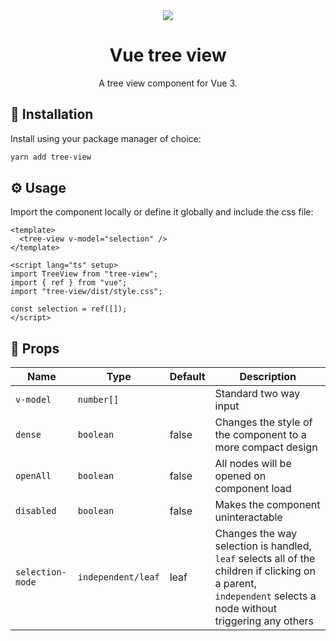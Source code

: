 <div align="center">
  <img src="https://user-images.githubusercontent.com/36193643/235635449-37f4efc3-74c4-4750-a39c-e4f2339d5087.png" />
</div>

<h1 align=center>Vue tree view</h1>
<p align=center>A tree view component for Vue 3.</p>

## 🚀 Installation

Install using your package manager of choice:

```bash
yarn add tree-view
```

## ⚙️ Usage

Import the component locally or define it globally and include the css file:

```vue
<template>
  <tree-view v-model="selection" />
</template>

<script lang="ts" setup>
import TreeView from "tree-view";
import { ref } from "vue";
import "tree-view/dist/style.css";

const selection = ref([]);
</script>
```

## 📃 Props

| Name             | Type               | Default | Description                                                                                                                                                   |
| ---------------- | ------------------ | ------- | ------------------------------------------------------------------------------------------------------------------------------------------------------------- |
| `v-model`        | `number[]`         |         | Standard two way input                                                                                                                                        |
| `dense`          | `boolean`          | false   | Changes the style of the component to a more compact design                                                                                                   |
| `openAll`        | `boolean`          | false   | All nodes will be opened on component load                                                                                                                    |
| `disabled`       | `boolean`          | false   | Makes the component uninteractable                                                                                                                            |
| `selection-mode` | `independent/leaf` | leaf    | Changes the way selection is handled, `leaf` selects all of the children if clicking on a parent, ` independent` selects a node without triggering any others |

